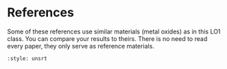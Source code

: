 # References
Some of these references use similar materials (metal oxides) as in this LO1 class. You can compare your results to theirs. There is no need to read every paper, they only serve as reference materials.

```{bibliography}
:style: unsrt
```